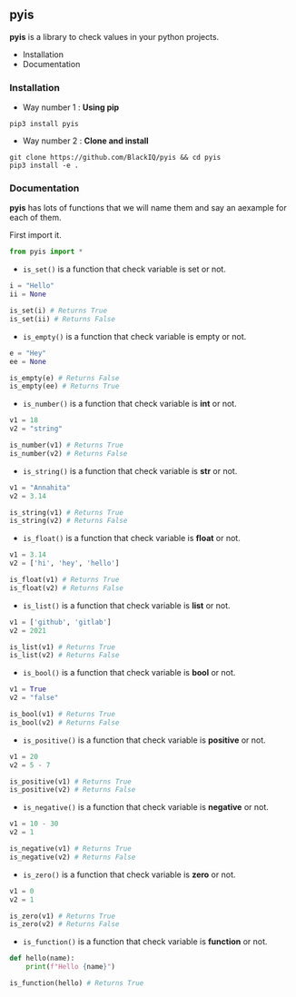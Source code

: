 ## pyis

**pyis** is a library to check values in your python projects.

- Installation
- Documentation

### Installation

- Way number 1 : **Using pip**

```
pip3 install pyis
```

- Way number 2 : **Clone and install**

```
git clone https://github.com/BlackIQ/pyis && cd pyis
pip3 install -e .
```

### Documentation

**pyis** has lots of functions that we will name them and say an aexample for each of them.

First import it.

```python
from pyis import *
```

- `is_set()` is a function that check variable is set or not.

```python
i = "Hello"
ii = None

is_set(i) # Returns True
is_set(ii) # Returns False
```

- `is_empty()` is a function that check variable is empty or not.

```python
e = "Hey"
ee = None

is_empty(e) # Returns False
is_empty(ee) # Returns True
```

- `is_number()` is a function that check variable is **int** or not.

```python
v1 = 18
v2 = "string"

is_number(v1) # Returns True
is_number(v2) # Returns False
```

- `is_string()` is a function that check variable is **str** or not.

```python
v1 = "Annahita"
v2 = 3.14

is_string(v1) # Returns True
is_string(v2) # Returns False
```

- `is_float()` is a function that check variable is **float** or not.

```python
v1 = 3.14
v2 = ['hi', 'hey', 'hello']

is_float(v1) # Returns True
is_float(v2) # Returns False
```

- `is_list()` is a function that check variable is **list** or not.

```python
v1 = ['github', 'gitlab']
v2 = 2021

is_list(v1) # Returns True
is_list(v2) # Returns False
```

- `is_bool()` is a function that check variable is **bool** or not.

```python
v1 = True
v2 = "false"

is_bool(v1) # Returns True
is_bool(v2) # Returns False
```

- `is_positive()` is a function that check variable is **positive** or not.

```python
v1 = 20
v2 = 5 - 7

is_positive(v1) # Returns True
is_positive(v2) # Returns False
```

- `is_negative()` is a function that check variable is **negative** or not.

```python
v1 = 10 - 30
v2 = 1

is_negative(v1) # Returns True
is_negative(v2) # Returns False
```

- `is_zero()` is a function that check variable is **zero** or not.

```python
v1 = 0
v2 = 1

is_zero(v1) # Returns True
is_zero(v2) # Returns False
```

- `is_function()` is a function that check variable is **function** or not.

```python
def hello(name):
	print(f"Hello {name}")

is_function(hello) # Returns True
```
